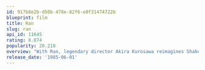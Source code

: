 ```yaml
---
id: 917b8e2b-d50b-478e-82f6-e0f31474722b
blueprint: film
title: Ran
slug: ran
api_id: 11645
rating: 8.074
popularity: 20.218
overview: "With Ran, legendary director Akira Kurosawa reimagines Shakespeare's King Lear as a singular historical epic set in sixteenth-century Japan. Majestic in scope, the film is Kurosawa's late-life masterpiece, a profound examination of the folly of war and the crumbling of one family under the weight of betrayal, greed, and the insatiable thirst for power."
release_date: '1985-06-01'
---
```

